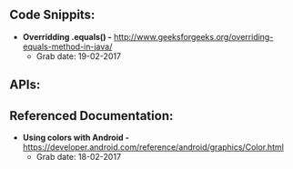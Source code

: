 ## Code Snippits:
- **Overridding .equals() -** http://www.geeksforgeeks.org/overriding-equals-method-in-java/
    - Grab date: 19-02-2017

## APIs:


## Referenced Documentation:
- **Using colors with Android -** https://developer.android.com/reference/android/graphics/Color.html
    - Grab date: 18-02-2017
